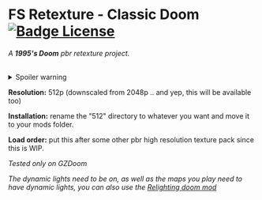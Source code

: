 
# FS Retexture - Classic Doom   [![Badge License]][License]

*A **1995's Doom** pbr retexture project.*

<br>

<details>
<summary>Spoiler warning</summary>

<div align = center>

![print1]

<br>

![print2]

<br>

![print3]

<br>

</div>

</details>

**Resolution:** 512p (downscaled from 2048p .. and yep, this will be available too)
<br>

**Installation:** rename the "512" directory to whatever you want and move it to your mods folder.
<br>

**Load order:** put this after some other pbr high resolution texture pack since this is WIP.
<br>

*Tested only on GZDoom*
<br>

*The dynamic lights need to be on, as well as the maps you play need to have dynamic lights, you can also use the [Relighting doom mod](https://forum.zdoom.org/viewtopic.php?t=74412)*
<br>




<!----------------------------------------------------------------------------->

[License]: LICENSE


<!-------------------------------[ Badges ]------------------------------------>

[Badge License]: https://img.shields.io/badge/License-MIT-yellow.svg?style=for-the-badge
[print1]: Resources/Screenshots/doom22.jpg 'Screenshot 1'
[print2]: Resources/Screenshots/doom7.jpg 'Screenshot 2'
[print3]: Resources/Screenshots/doom24.jpg 'Screenshot 3'
